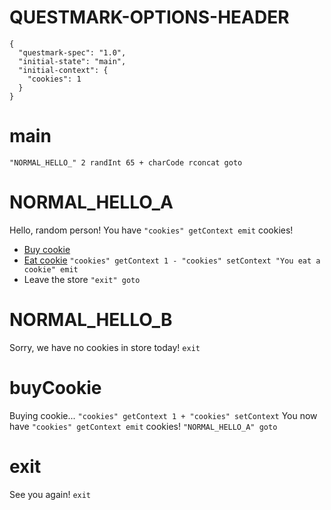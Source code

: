 # QUESTMARK-OPTIONS-HEADER

    {
      "questmark-spec": "1.0",
      "initial-state": "main",
      "initial-context": {
        "cookies": 1
      }
    }

# main

`"NORMAL_HELLO_" 2 randInt 65 + charCode rconcat goto`

# NORMAL_HELLO_A

Hello, random person!
You have `"cookies" getContext emit` cookies!

* [Buy cookie](#buyCookie)
* [Eat cookie](#NORMAL_HELLO_A) `"cookies" getContext 1 - "cookies" setContext "You eat a cookie" emit`
* Leave the store `"exit" goto`

# NORMAL_HELLO_B

Sorry, we have no cookies in store today!
`exit`

# buyCookie

Buying cookie...
`"cookies" getContext 1 + "cookies" setContext`
You now have `"cookies" getContext emit` cookies!
`"NORMAL_HELLO_A" goto`

# exit

See you again!
`exit`